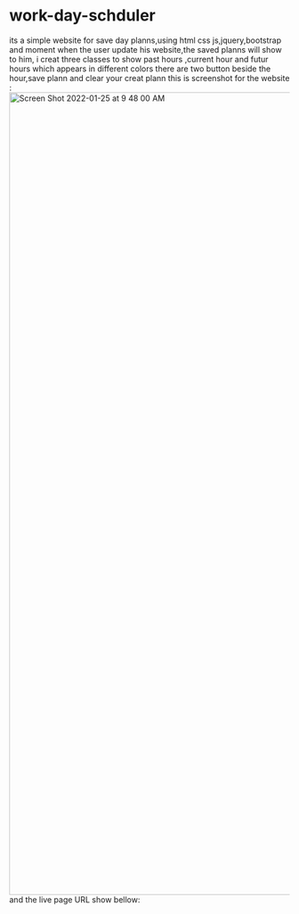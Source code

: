 # work-day-schduler
its a simple website for save day planns,using html css js,jquery,bootstrap and moment 
when the user update his website,the saved planns will show to him,
i creat three classes to show past hours ,current hour and futur hours which appears in  different colors
there are two button beside the hour,save plann and clear your creat plann 
this is screenshot for the website :
<img width="1440" alt="Screen Shot 2022-01-25 at 9 48 00 AM" src="https://user-images.githubusercontent.com/95061565/151010227-0541b96b-c2b9-4ee3-8c62-fbf95c5bf321.png">
and the live page URL show bellow:
